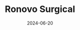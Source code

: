 ---  
layout: startup_page  
title: "Ronovo Surgical"  
id: "ronovosurgical.com"  
permalink: "/ronovosurgicalronovosurgical.com06202024/"  
website: "https://www.ronovosurgical.com/"  
funding_round: "Series B"  
funding_amount: "$44M"  
investors: "Guolian Capital, INCE Capital, King Star Med LP, LongRiver Investments"  
about: "Ronovo Surgical develops novel surgical robotics for soft tissue procedures. Their flagship product, the Carina Platform, is a modular robotic system designed for clinical capability, flexibility, accessibility, and affordability. The company recently completed a successful multi-center clinical trial and aims for commercialization in China in early 2025."  
markets: "Medical Technology, Surgical Robotics"  
hq: "Shanghai, China"  
founded_year: "2019"  
linkedin: "https://www.linkedin.com/company/ronovo"  
twitter: ""  
instagram: ""  
facebook: ""  
crunchbase: "https://www.crunchbase.com/organization/ronovo-surgical"  
pitchbook: "https://pitchbook.com/profiles/company/464100-67"  

date_display: "20-Jun-2024"  
date: "2024-06-20"

# SEO Optimization  
meta_title: "Ronovo Surgical - Series B Funding ($44M)"  
meta_description: "Ronovo Surgical, Ronovo Surgical develops novel surgical robotics for soft tissue procedures. Their flagship product, the Carina Platform, is a modular robotic system ..."  
meta_keywords: "Ronovo Surgical, Medical Technology, Surgical Robotics, Series B funding"  
canonical_url: "https://startup.projectstartups.com/ronovosurgicalronovosurgical.com06202024/"  
---